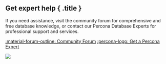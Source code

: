 <div data-banner markdown>

## Get expert help { .title }

If you need assistance, visit the community forum for comprehensive and free database knowledge, or contact our Percona Database Experts for professional support and services.

<div class="actions" markdown>

[:material-forum-outline: Community Forum](https://forums.percona.com/c/mongodb/percona-distribution-for-mongodb/43) [:percona-logo: Get a Percona Expert](https://www.percona.com/about/contact)

</div>
<img referrerpolicy="no-referrer-when-downgrade" src="https://static.scarf.sh/a.png?x-pxid=cffd47da-0145-414b-b946-dc5693f50e95" />
</div>

